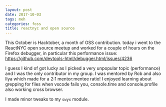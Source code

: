 ```yaml
---
layout: post
date: 2017-10-03
tags: meh
categories: foss
title: reactnyc and open source
---
```


This October is Hacktober, a month of OSS contribution. today i went to the ReactNYC open source meetup and worked for a couple of hours on the Firefox debugger, in particular this performance issue: <https://github.com/devtools-html/debugger.html/issues/4236>

I guess I kind of got lucky as I picked a very unpopular topic (performance) and I was the only contributor in my group. I was mentored by Rob and also Ilya which made for a 2:1 mentor:mentee ratio! I enjoyed learning about grepping for files when vscode fails you, console.time and console.profile also working cross browser.

I made minor tweaks to my `swyx` module.

